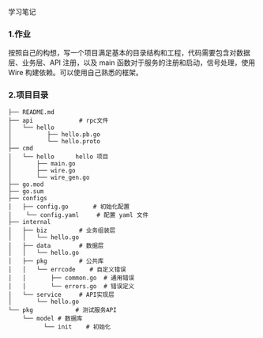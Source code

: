 学习笔记

### 1.作业

按照自己的构想，写一个项目满足基本的目录结构和工程，代码需要包含对数据层、业务层、API 注册，以及 main 函数对于服务的注册和启动，信号处理，使用 Wire 构建依赖。可以使用自己熟悉的框架。

### 2.项目目录

```
├── README.md
├── api             # rpc文件
│   └── hello
│          ├── hello.pb.go
│          └── hello.proto
├── cmd
│   └── hello      hello 项目
│       ├── main.go
│       ├── wire.go
│       └── wire_gen.go
├── go.mod
├── go.sum
├── configs
│   ├── config.go       # 初始化配置
│    └── config.yaml     # 配置 yaml 文件
├── internal
│   ├── biz         # 业务组装层
│   │   └── hello.go
│   ├── data        # 数据层
│   │   └── hello.go
│   ├── pkg         # 公共库
│   │   └── errcode    # 自定义错误
│   │       ├── common.go  # 通用错误      
│   │       └── errors.go  # 错误定义
│   └── service     # API实现层
│       └── hello.go
└── pkg            # 测试服务API
    └── model # 数据库
          └── init    # 初始化
```